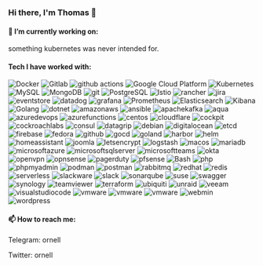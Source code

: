 ### Hi there, I'm Thomas 👋

<h4> 🔭 I’m currently working on:</h4>
something kubernetes was never intended for.

<h4>Tech I have worked with:</h4>
<p>
  <img alt="Docker" src="https://img.shields.io/badge/-Docker-46a2f1?style=flat-square&logo=docker&logoColor=white" />
  <img alt="Gitlab" src="https://img.shields.io/badge/-Gitlab-FB542B?style=flat-square&logo=gitlab&logoColor=white" />
  <img alt="github actions" src="https://img.shields.io/badge/-Github_Actions-2088FF?style=flat-square&logo=github-actions&logoColor=white" />
  <img alt="Google Cloud Platform" src="https://img.shields.io/badge/-Google_Cloud_Platform-1a73e8?style=flat-square&logo=google-cloud&logoColor=white" />
  <img alt="Kubernetes" src="https://img.shields.io/badge/-Kubernetes-1a73e8?style=flat-square&logo=Kubernetes&logoColor=white" />
  <img alt="MySQL" src="https://img.shields.io/badge/-MySQL-1a73e8?style=flat-square&logo=mysql&logoColor=white" />
  <img alt="MongoDB" src="https://img.shields.io/badge/-MongoDB-13aa52?style=flat-square&logo=mongodb&logoColor=white" />
  <img alt="git" src="https://img.shields.io/badge/-Git-F05032?style=flat-square&logo=git&logoColor=white" />
  <img alt="PostgreSQL" src="https://img.shields.io/badge/-postgres-764ABC?style=flat-square&logo=postgresql&logoColor=white" />
  <img alt="Istio" src="https://img.shields.io/badge/-istio-1a73e8?style=flat-square&logo=istio&logoColor=white" />
  <img alt="rancher" src="https://img.shields.io/badge/-rancher-1a73e8?style=flat-square&logo=rancher" />
  <img alt="jira" src="https://img.shields.io/badge/-jira-1a73e8?style=flat-square&logo=jira" />
  <img alt="eventstore" src="https://img.shields.io/badge/-eventstore-13aa52?style=flat-square&logo=eventstore" />
  <img alt="datadog" src="https://img.shields.io/badge/-datadog-b858ff?style=flat-square&logo=datadog" />
  <img alt="grafana" src="https://img.shields.io/badge/-Grafana-F05032?style=flat-square&logo=Grafana&logoColor=white" />
  <img alt="Prometheus" src="https://img.shields.io/badge/-Prometheus-F05032?style=flat-square&logo=Prometheus&logoColor=white" />
  <img alt="Elasticsearch" src="https://img.shields.io/badge/-Elasticsearch-000000?style=flat-square&logo=Elasticsearch&logoColor=white" />
  <img alt="Kibana" src="https://img.shields.io/badge/-Kibana-46a2f1?style=flat-square&logo=Kibana&logoColor=white" />
  <img alt="Golang" src="https://img.shields.io/badge/-Golang-1a73e8?style=flat-square&logo=go&logoColor=white" />
  <img alt="dotnet" src="https://img.shields.io/badge/-dotnet-1a73e8?style=flat-square&logo=dotnet&logoColor=white" />
     <img alt="amazonaws" src="https://img.shields.io/badge/-AWS-0000000?style=flat-square&logo=amazonaws&logoColor=white" />
     <img alt="ansible" src="https://img.shields.io/badge/-ansible-FB542B?style=flat-square&logo=ansible&logoColor=white" />
     <img alt="apachekafka" src="https://img.shields.io/badge/-Kafka-1a73e8?style=flat-square&logo=apachekafka&logoColor=white" />
     <img alt="aqua" src="https://img.shields.io/badge/-AquaSec-1a73e8?style=flat-square&logo=aqua&logoColor=white" />
     <img alt="azuredevops" src="https://img.shields.io/badge/-AzureDevops-1a73e8?style=flat-square&logo=azuredevops&logoColor=white" />
     <img alt="azurefunctions" src="https://img.shields.io/badge/-AzureFunctions-1a73e8?style=flat-square&logo=azurefunctions&logoColor=white" />
     <img alt="centos" src="https://img.shields.io/badge/-centos-764ABC?style=flat-square&logo=centos&logoColor=white" />
     <img alt="cloudflare" src="https://img.shields.io/badge/-cloudflare-1a73e8?style=flat-square&logo=cloudflare&logoColor=white" />
     <img alt="cockpit" src="https://img.shields.io/badge/-cockpit-1a73e8?style=flat-square&logo=cockpit&logoColor=white" />
    <img alt="cockroachlabs" src="https://img.shields.io/badge/-cockroachDB-000000?style=flat-square&logo=cockroachlabs&logoColor=white" />
    <img alt="consul" src="https://img.shields.io/badge/-consul-1a73e8?style=flat-square&logo=consul&logoColor=white" />
    <img alt="datagrip" src="https://img.shields.io/badge/-datagrip-1a73e8?style=flat-square&logo=datagrip&logoColor=white" />
    <img alt="debian" src="https://img.shields.io/badge/-debian-1a73e8?style=flat-square&logo=debian&logoColor=white" />
    <img alt="digitalocean" src="https://img.shields.io/badge/-digitalocean-1a73e8?style=flat-square&logo=digitalocean&logoColor=white" />
    <img alt="etcd" src="https://img.shields.io/badge/-etcd-1a73e8?style=flat-square&logo=etcd&logoColor=white" />
    <img alt="firebase" src="https://img.shields.io/badge/-firebase-FB542B?style=flat-square&logo=firebase&logoColor=white" />
    <img alt="fedora" src="https://img.shields.io/badge/-fedora-764ABC?style=flat-square&logo=fedora&logoColor=white" />
    <img alt="github" src="https://img.shields.io/badge/-github-000000?style=flat-square&logo=github&logoColor=white" />
    <img alt="gocd" src="https://img.shields.io/badge/-gocd-1a73e8?style=flat-square&logo=gocd&logoColor=white" />
    <img alt="goland" src="https://img.shields.io/badge/-goland-1a73e8?style=flat-square&logo=goland&logoColor=white" />
    <img alt="harbor" src="https://img.shields.io/badge/-harbor-13aa52?style=flat-square&logo=harbor&logoColor=white" />
    <img alt="helm" src="https://img.shields.io/badge/-helm-1a73e8?style=flat-square&logo=helm&logoColor=white" />
    <img alt="homeassistant" src="https://img.shields.io/badge/-homeassistant-1a73e8?style=flat-square&logo=homeassistant&logoColor=white" />
    <img alt="joomla" src="https://img.shields.io/badge/-joomla-0000000?style=flat-square&logo=joomla&logoColor=white" />
    <img alt="letsencrypt" src="https://img.shields.io/badge/-letsencrypt-1a73e8?style=flat-square&logo=letsencrypt&logoColor=white" />
    <img alt="logstash" src="https://img.shields.io/badge/-logstash-1a73e8?style=flat-square&logo=logstash&logoColor=white" />
    <img alt="macos" src="https://img.shields.io/badge/-macos-000000?style=flat-square&logo=macos&logoColor=white" />
    <img alt="mariadb" src="https://img.shields.io/badge/-mariadb-1a73e8?style=flat-square&logo=mariadb&logoColor=white" />
    <img alt="microsoftazure" src="https://img.shields.io/badge/-Azure-1a73e8?style=flat-square&logo=microsoftazure&logoColor=white" />
    <img alt="microsoftsqlserver" src="https://img.shields.io/badge/-SQLServer-1a73e8?style=flat-square&logo=microsoftsqlserver&logoColor=white" />
    <img alt="microsoftteams" src="https://img.shields.io/badge/-microsoftteams-764ABC?style=flat-square&logo=microsoftteams&logoColor=white" />
    <img alt="okta" src="https://img.shields.io/badge/-okta-1a73e8?style=flat-square&logo=okta&logoColor=white" />
    <img alt="openvpn" src="https://img.shields.io/badge/-openvpn-FB542B?style=flat-square&logo=openvpn&logoColor=white" />
    <img alt="opnsense" src="https://img.shields.io/badge/-opnsense-1a73e8?style=flat-square&logo=opnsense&logoColor=white" />
    <img alt="pagerduty" src="https://img.shields.io/badge/-pagerduty-b858ff?style=flat-square&logo=pagerduty&logoColor=white" />
    <img alt="pfsense" src="https://img.shields.io/badge/-pfsense-1a73e8?style=flat-square&logo=pfsense&logoColor=white" />
  <img alt="Bash" src="https://img.shields.io/badge/-Bash-000000?style=flat-square&logo=gnubash&logoColor=white" />
    <img alt="php" src="https://img.shields.io/badge/-php-764ABC?style=flat-square&logo=php&logoColor=white" />
    <img alt="phpmyadmin" src="https://img.shields.io/badge/-phpmyadmin-1a73e8?style=flat-square&logo=phpmyadmin&logoColor=white" />
    <img alt="podman" src="https://img.shields.io/badge/-podman-764ABC?style=flat-square&logo=podman&logoColor=white" />
    <img alt="postman" src="https://img.shields.io/badge/-postman-FB542B?style=flat-square&logo=postman&logoColor=white" />
    <img alt="rabbitmq" src="https://img.shields.io/badge/-rabbitmq-FB542B?style=flat-square&logo=rabbitmq&logoColor=white" />
    <img alt="redhat" src="https://img.shields.io/badge/-redhat-1a73e8?style=flat-square&logo=redhat&logoColor=white" />
    <img alt="redis" src="https://img.shields.io/badge/-redis-1a73e8?style=flat-square&logo=redis&logoColor=white" />
    <img alt="serverless" src="https://img.shields.io/badge/-serverless-000000?style=flat-square&logo=serverless&logoColor=white" />
    <img alt="slackware" src="https://img.shields.io/badge/-slackware-000000?style=flat-square&logo=slackware&logoColor=white" />
    <img alt="slack" src="https://img.shields.io/badge/-slack-b858ff?style=flat-square&logo=slack&logoColor=white" />
    <img alt="sonarqube" src="https://img.shields.io/badge/-sonarqube-1a73e8?style=flat-square&logo=sonarqube&logoColor=white" />
    <img alt="suse" src="https://img.shields.io/badge/-suse-13aa52?style=flat-square&logo=suse&logoColor=white" />
    <img alt="swagger" src="https://img.shields.io/badge/-swagger-13aa52?style=flat-square&logo=swagger&logoColor=white" />
    <img alt="synology" src="https://img.shields.io/badge/-synology-1a73e8?style=flat-square&logo=synology&logoColor=white" />
    <img alt="teamviewer" src="https://img.shields.io/badge/-teamviewer-1a73e8?style=flat-square&logo=teamviewer&logoColor=white" />
    <img alt="terraform" src="https://img.shields.io/badge/-terraform-b858ff?style=flat-square&logo=terraform&logoColor=white" />
    <img alt="ubiquiti" src="https://img.shields.io/badge/-ubiquiti-b858ff?style=flat-square&logo=ubiquiti&logoColor=white" />
    <img alt="unraid" src="https://img.shields.io/badge/-unraid-1a73e8?style=flat-square&logo=unraid&logoColor=white" />
    <img alt="veeam" src="https://img.shields.io/badge/-veeam-13aa52?style=flat-square&logo=veeam&logoColor=white" />
    <img alt="visualstudiocode" src="https://img.shields.io/badge/-vscode-b858ff?style=flat-square&logo=dovisualstudiocodetnet&logoColor=white" />
    <img alt="vmware" src="https://img.shields.io/badge/-ESXI-13aa52?style=flat-square&logo=vmware&logoColor=white" />
    <img alt="vmware" src="https://img.shields.io/badge/-vCenter-13aa52?style=flat-square&logo=vmware&logoColor=white" />
    <img alt="vmware" src="https://img.shields.io/badge/-Horizon-13aa52?style=flat-square&logo=vmware&logoColor=white" />
    <img alt="webmin" src="https://img.shields.io/badge/-webmin-000000?style=flat-square&logo=webmin&logoColor=white" />
    <img alt="wordpress" src="https://img.shields.io/badge/-wordpress-b858ff?style=flat-square&logo=wordpress&logoColor=white" />
</p>

<h4>📫 How to reach me:</h4>
<p>Telegram: ornell</p>
<p>Twitter: ornell</p>

<!--
**ornell/ornell** is a ✨ _special_ ✨ repository because its `README.md` (this file) appears on your GitHub profile.

Here are some ideas to get you started:

-  ...
- 🌱 I’m currently learning ...
- 👯 I’m looking to collaborate on ...
- 🤔 I’m looking for help with ...
- 💬 Ask me about ...
- 😄 Pronouns: ...
- ⚡ Fun fact: ...
-->
